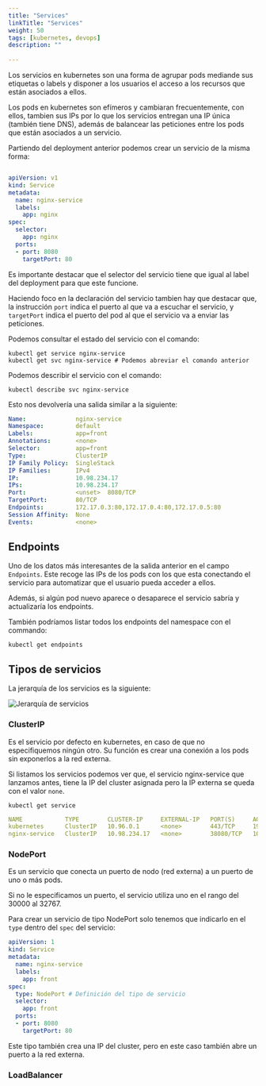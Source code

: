 ```yaml
---
title: "Services"
linkTitle: "Services"
weight: 50 
tags: [kubernetes, devops]
description: "" 
    
---
```


Los servicios en kubernetes son una forma de agrupar pods mediande sus etiquetas o labels y disponer a los usuarios
el acceso a los recursos que están asociados a ellos.

Los pods en kubernetes son efímeros y cambiaran frecuentemente, con ellos, tambien sus IPs por lo que los servicios entregan una IP
única (también tiene DNS), además de balancear las peticiones entre los pods que están asociados a un servicio.


Partiendo del deployment anterior podemos crear un servicio de la misma forma:
```yaml

apiVersion: v1
kind: Service
metadata:
  name: nginx-service
  labels:
    app: nginx
spec:
  selector:
	app: nginx
  ports:
  - port: 8080
	targetPort: 80
```

Es importante destacar que el selector del servicio tiene que igual al label del deployment para que este funcione.

Haciendo foco en la declaración del servicio tambien hay que destacar que, la instrucción `port` indica el puerto al que va a escuchar el servicio, y `targetPort` indica el puerto del pod al que el servicio va a enviar las peticiones.


Podemos consultar el estado del servicio con el comando:
```shell
kubectl get service nginx-service
kubectl get svc nginx-service # Podemos abreviar el comando anterior
```

Podemos describir el servicio con el comando:
```shell
kubectl describe svc nginx-service
```

Esto nos devolvería una salida similar a la siguiente:
```yaml
Name:              nginx-service
Namespace:         default
Labels:            app=front
Annotations:       <none>
Selector:          app=front
Type:              ClusterIP
IP Family Policy:  SingleStack
IP Families:       IPv4
IP:                10.98.234.17
IPs:               10.98.234.17
Port:              <unset>  8080/TCP
TargetPort:        80/TCP
Endpoints:         172.17.0.3:80,172.17.0.4:80,172.17.0.5:80
Session Affinity:  None
Events:            <none>
```

## Endpoints
Uno de los datos más interesantes de la salida anterior en el campo `Endpoints`. Este recoge las IPs de los pods con los que esta conectando el servicio para automatizar que el usuario pueda acceder a ellos.

Además, si algún pod nuevo aparece o desaparece el servicio sabría y actualizaría los endpoints.

También podríamos listar todos los endpoints del namespace con el commando:
```shell
kubectl get endpoints
```


## Tipos de servicios

La jerarquía de los servicios es la siguiente:

![Jerarquía de servicios](/docs/contenedores/kubernetes/services.drawio.svg)


###	ClusterIP
Es el servicio por defecto en kubernetes, en caso de que no especifiquemos ningún otro. Su función es crear una conexión a los pods sin exponerlos a la red externa.

Si listamos los servicios podemos ver que, el servicio nginx-service que lanzamos antes, tiene la IP del cluster asignada pero la IP externa se queda con el valor `none`.
```shell
kubectl get service                                                       
```
```yaml
NAME            TYPE        CLUSTER-IP     EXTERNAL-IP   PORT(S)     AGE
kubernetes      ClusterIP   10.96.0.1      <none>        443/TCP     19d
nginx-service   ClusterIP   10.98.234.17   <none>        38080/TCP   10h
```

### NodePort
Es un servicio que conecta un puerto de nodo (red externa) a un puerto de uno o más pods.

Si no le especificamos un puerto, el servicio utiliza uno en el rango del 30000 al 32767.

Para crear un servicio de tipo NodePort solo tenemos que indicarlo en el `type` dentro del `spec` del servicio:
```yaml
apiVersion: 1                                                                      
kind: Service
metadata:
  name: nginx-service
  labels:
    app: front
spec:
  type: NodePort # Definición del tipo de servicio
  selector:
    app: front
  ports:
  - port: 8080
    targetPort: 80
```

Este tipo también crea una IP del cluster, pero en este caso también abre un puerto a la red externa.

### LoadBalancer
